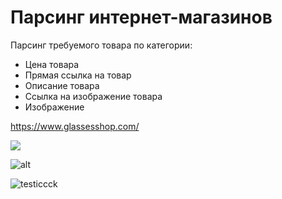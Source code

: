 # Парсинг интернет-магазинов

Парсинг требуемого товара по категории:
+ Цена товара
+ Прямая ссылка на товар
+ Описание товара
+ Ссылка на изображение товара
+ Изображение

https://www.glassesshop.com/

![](/images/2020-06-07_12-54-09.png)

![alt](/images/2020-06-07_12-55-14.png)

![testiccck](/images/2020-06-07_14-24-43.png)
